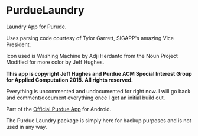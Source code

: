 # PurdueLaundry

Laundry App for Purude. 

Uses parsing code courtesy of Tylor Garrett, SIGAPP's amazing Vice President.

Icon used is Washing Machine by Adji Herdanto from the Noun Project
Modified for more color by Jeff Hughes.

**This app is copyright Jeff Hughes and Purdue ACM Special Interest Group for Applied Computation 2015.**
**All rights reserved.**

Everything is uncommented and undocumented for right now. I will go back and comment/document everything once I get an initial build out. 

Part of the [Official Purdue App](https://github.com/purdue-acm-sigapp/Purdue) for Android. 

The Purdue Laundry package is simply here for backup purposes and is not used in any way. 
